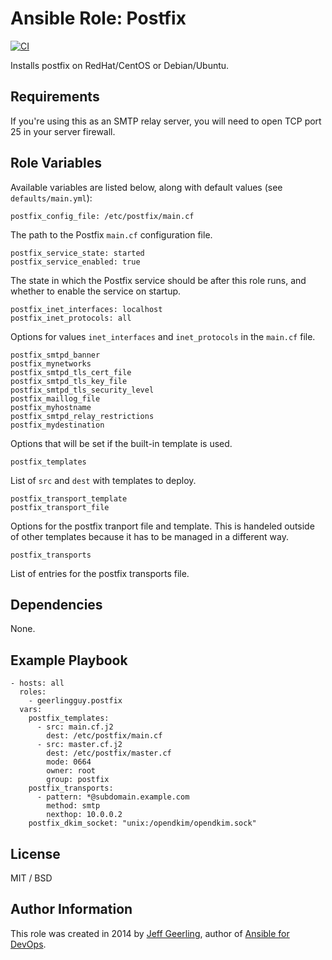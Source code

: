 # Ansible Role: Postfix

[![CI](https://github.com/geerlingguy/ansible-role-postfix/workflows/CI/badge.svg?event=push)](https://github.com/geerlingguy/ansible-role-postfix/actions?query=workflow%3ACI)

Installs postfix on RedHat/CentOS or Debian/Ubuntu.

## Requirements

If you're using this as an SMTP relay server, you will need to open TCP port 25 in your server firewall.

## Role Variables

Available variables are listed below, along with default values (see `defaults/main.yml`):

    postfix_config_file: /etc/postfix/main.cf

The path to the Postfix `main.cf` configuration file.

    postfix_service_state: started
    postfix_service_enabled: true

The state in which the Postfix service should be after this role runs, and whether to enable the service on startup.

    postfix_inet_interfaces: localhost
    postfix_inet_protocols: all

Options for values `inet_interfaces` and `inet_protocols` in the `main.cf` file. 

    postfix_smtpd_banner
    postfix_mynetworks
    postfix_smtpd_tls_cert_file
    postfix_smtpd_tls_key_file
    postfix_smtpd_tls_security_level
    postfix_maillog_file
    postfix_myhostname
    postfix_smtpd_relay_restrictions
    postfix_mydestination

Options that will be set if the built-in template is used.

    postfix_templates

List of `src` and `dest` with templates to deploy.

    postfix_transport_template
    postfix_transport_file

Options for the postfix tranport file and template. This is handeled outside of other templates because it has to be managed in a different way.

    postfix_transports

List of entries for the postfix transports file.

## Dependencies

None.

## Example Playbook

    - hosts: all
      roles:
        - geerlingguy.postfix
      vars:
        postfix_templates:
          - src: main.cf.j2
            dest: /etc/postfix/main.cf
          - src: master.cf.j2
            dest: /etc/postfix/master.cf
            mode: 0664
            owner: root
            group: postfix
        postfix_transports:
          - pattern: *@subdomain.example.com
            method: smtp
            nexthop: 10.0.0.2
        postfix_dkim_socket: "unix:/opendkim/opendkim.sock"

## License

MIT / BSD

## Author Information

This role was created in 2014 by [Jeff Geerling](https://www.jeffgeerling.com/), author of [Ansible for DevOps](https://www.ansiblefordevops.com/).
